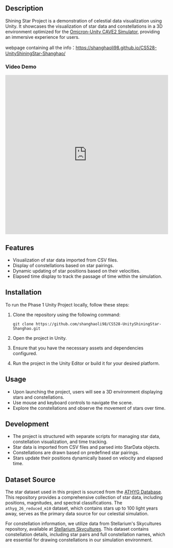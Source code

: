 ## Description

Shining Star Project is a demonstration of celestial data visualization using Unity. It showcases the visualization of star data and constellations in a 3D environment optimized for the [Omicron-Unity CAVE2 Simulator](https://github.com/uic-evl/omicron-unity), providing an immersive experience for users.

webpage containing all the info：https://shanghaoli98.github.io/CS528-UnityShiningStar-Shanghao/

### Video Demo

<iframe src="https://youtu.be/ymvdlU5TrgE?feature=shared" 
        scrolling="no" 
        border="0" 
        frameborder="no" 
        framespacing="0" 
        allowfullscreen="true"
        height=498
        width=510> 
</iframe>


## Features

- Visualization of star data imported from CSV files.
- Display of constellations based on star pairings.
- Dynamic updating of star positions based on their velocities.
- Elapsed time display to track the passage of time within the simulation.

## Installation

To run the Phase 1 Unity Project locally, follow these steps:

1. Clone the repository using the following command:

   `git clone https://github.com/shanghaoli98/CS528-UnityShiningStar-Shanghao.git`

2. Open the project in Unity.

3. Ensure that you have the necessary assets and dependencies configured.

4. Run the project in the Unity Editor or build it for your desired platform.

## Usage

- Upon launching the project, users will see a 3D environment displaying stars and constellations.
- Use mouse and keyboard controls to navigate the scene.
- Explore the constellations and observe the movement of stars over time.

## Development

- The project is structured with separate scripts for managing star data, constellation visualization, and time tracking.
- Star data is imported from CSV files and parsed into StarData objects.
- Constellations are drawn based on predefined star pairings.
- Stars update their positions dynamically based on velocity and elapsed time.

## Dataset Source

The star dataset used in this project is sourced from the [ATHYG Database](https://github.com/astronexus/ATHYG-Database). This repository provides a comprehensive collection of star data, including positions, magnitudes, and spectral classifications. The `athyg_26_reduced_m10` dataset, which contains stars up to 100 light years away, serves as the primary data source for our celestial simulation.

For constellation information, we utilize data from Stellarium's Skycultures repository, available at [Stellarium Skycultures](https://github.com/Stellarium/stellarium/tree/master/skycultures). This dataset contains constellation details, including star pairs and full constellation names, which are essential for drawing constellations in our simulation environment.